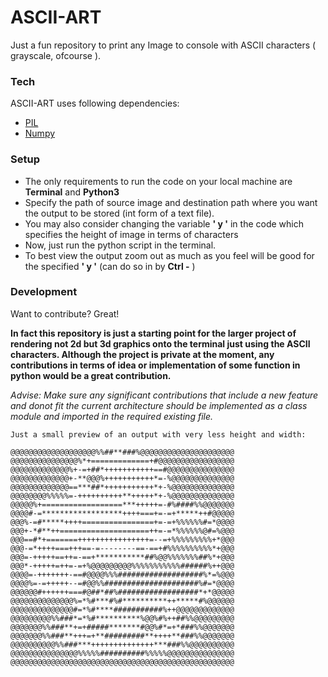 # ASCII-ART

Just a fun repository to print any Image to console with ASCII characters ( grayscale, ofcourse ).

### Tech

ASCII-ART uses following dependencies:

* [PIL] 
* [Numpy]

### Setup

- The only requirements to run the code on your local machine are **Terminal** and **Python3**
- Specify the path of source image and destination path where you want the output to be stored (int form of a text file). 
- You may also consider changing the variable **' y '** in the code which specifies the height of image in terms of characters
- Now, just run the python script in the terminal.
- To best view the output zoom out as much as you feel will be good for the specified **' y '** (can do so in by **Ctrl -** )


### Development

Want to contribute? Great!

**In fact this repository is just a starting point for the larger project of rendering not 2d but 3d graphics onto the terminal just using the ASCII characters. Although the project is private at the moment, any contributions in terms of idea or implementation of some function in python would be a great contribution.**

*Advise: Make sure any significant contributions that include a new feature and donot fit the current architecture should be implemented as a class module and imported in the required existing file.*

```
Just a small preview of an output with very less height and width: 

@@@@@@@@@@@@@@@@@@@%%##**###%@@@@@@@@@@@@@@@@@@@@@
@@@@@@@@@@@@@@@%*+=============+#@@@@@@@@@@@@@@@@@
@@@@@@@@@@@@@%+-=+##*+++++++++++==#@@@@@@@@@@@@@@@
@@@@@@@@@@@@@+-**@@@%+++++++++++*=-%@@@@@@@@@@@@@@
@@@@@@@@@@@@@==***##*+++++++++++*+-%@@@@@@@@@@@@@@
@@@@@@@@%%%%%=-++++++++++**+++++*+-%@@@@@@@@@@@@@@
@@@@@%+==================***+++++=-#%####%%@@@@@@@
@@@@#-=******************++++===+=-=+*****++#@@@@@
@@@%-=#*****++++================+=-=+%%%%%%#=*@@@@
@@@+-*#**++====================++=-=*%%%%%%@#=%@@@
@@@==#*+=======++++++++++++++++=--=+%%%%%%%%%+*@@@
@@@-=*++++===+++==-=--------==-==+#%%%%%%%%%%*+@@@
@@@=-+++++==++=-==+***********##%@@%%%%%%%##%*+@@@
@@@*-+++++=++=-=+%@@@@@@@@@%%%%%%%%%%%######%++@@@
@@@@=-+++++++-==#@@@@%%%###################%*=%@@@
@@@@%=-=+++++--=#@@%%#####################%#=*@@@@
@@@@@@#++++++===#@##*##%##################*+*@@@@@
@@@@@@@@@@@@@@%=*%#***#%#**********++*****#%@@@@@@
@@@@@@@@@@@@@@#=*%#****###########%++@@@@@@@@@@@@@
@@@@@@@@@%%###*=*%#**********%@@%#%++##%%@@@@@@@@@
@@@@@@@%%###**+=+#####*******#@@%#*=+*###%%@@@@@@@
@@@@@@@%%###**+++=+**#########**++++**###%%@@@@@@@
@@@@@@@@@@%%###***++++++++++++++***###%%@@@@@@@@@@
@@@@@@@@@@@@@@@%%%%%##########%%%%%@@@@@@@@@@@@@@@
@@@@@@@@@@@@@@@@@@@@@@@@@@@@@@@@@@@@@@@@@@@@@@@@@@
```

   [PIL]: <https://pillow.readthedocs.io/en/stable/>
   [Numpy]: <https://numpy.org/>
